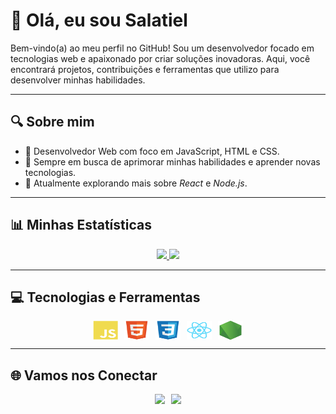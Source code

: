 # 👋 Olá, eu sou Salatiel

Bem-vindo(a) ao meu perfil no GitHub! Sou um desenvolvedor focado em tecnologias web e apaixonado por criar soluções inovadoras. Aqui, você encontrará projetos, contribuições e ferramentas que utilizo para desenvolver minhas habilidades.

---

## 🔍 Sobre mim

- 💼 Desenvolvedor Web com foco em JavaScript, HTML e CSS.
- 🎯 Sempre em busca de aprimorar minhas habilidades e aprender novas tecnologias.
- 🌱 Atualmente explorando mais sobre *React* e *Node.js*.

---

## 📊 Minhas Estatísticas

<div align="center">
   <a href="https://github.com/salatiel-dev">
      <img height="180em" src="https://github-readme-stats.vercel.app/api?username=salatiel-dev&show_icons=true&theme=tokyonight&include_all_commits=true&count_private=true"/>
      <img height="180em" src="https://github-readme-stats.vercel.app/api/top-langs/?username=salatiel-dev&layout=compact&langs_count=6&theme=tokyonight"/>
   </a>
</div>

---

## 💻 Tecnologias e Ferramentas

<div style="display: flex; gap: 10px; justify-content: center; align-items: center;">
  <img alt="JavaScript" height="30" width="40" src="https://raw.githubusercontent.com/devicons/devicon/master/icons/javascript/javascript-plain.svg">
  <img alt="HTML" height="30" width="40" src="https://raw.githubusercontent.com/devicons/devicon/master/icons/html5/html5-original.svg">
  <img alt="CSS" height="30" width="40" src="https://raw.githubusercontent.com/devicons/devicon/master/icons/css3/css3-original.svg">
  <img alt="React" height="30" width="40" src="https://raw.githubusercontent.com/devicons/devicon/master/icons/react/react-original.svg">
  <img alt="Node.js" height="30" width="40" src="https://raw.githubusercontent.com/devicons/devicon/master/icons/nodejs/nodejs-original.svg">
</div>

---

## 🌐 Vamos nos Conectar

<div style="display: flex; gap: 10px; justify-content: center; align-items: center;">
  <a href="https://linkedin.com/in/salatiel-barros-58bb65336" target="_blank">
    <img src="https://img.shields.io/badge/-LinkedIn-%230077B5?style=for-the-badge&logo=linkedin&logoColor=white" target="_blank">
  </a>
  <a href="mailto:salatielbarros2000@gmail.com">
    <img src="https://img.shields.io/badge/-Gmail-%23EA4335?style=for-the-badge&logo=gmail&logoColor=white" target="_blank">
  </a>
</div>

 
